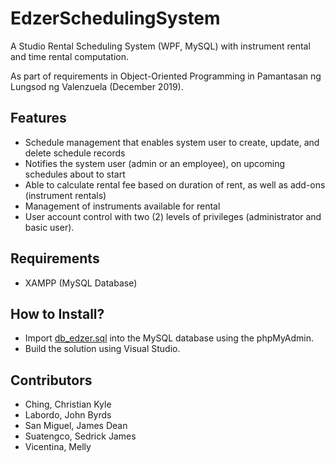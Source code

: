 # EdzerSchedulingSystem
A Studio Rental Scheduling System (WPF, MySQL) with instrument rental and time rental computation.

As part of requirements in Object-Oriented Programming in Pamantasan ng Lungsod ng Valenzuela (December 2019).

## Features
- Schedule management that enables system user to create, update, and delete schedule records
- Notifies the system user (admin or an employee), on upcoming schedules about to start
- Able to calculate rental fee based on duration of rent, as well as add-ons (instrument rentals)
- Management of instruments available for rental
- User account control with two (2) levels of privileges (administrator and basic user).

## Requirements
- XAMPP (MySQL Database)

## How to Install?
- Import [db_edzer.sql](db_edzer.sql) into the MySQL database using the phpMyAdmin.
- Build the solution using Visual Studio.

## Contributors
- Ching, Christian Kyle
- Labordo, John Byrds
- San Miguel, James Dean
- Suatengco, Sedrick James
- Vicentina, Melly
